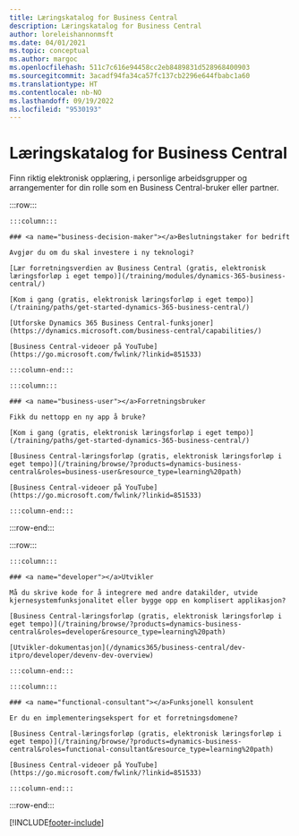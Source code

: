 ```yaml
---
title: Læringskatalog for Business Central
description: Læringskatalog for Business Central
author: loreleishannonmsft
ms.date: 04/01/2021
ms.topic: conceptual
ms.author: margoc
ms.openlocfilehash: 511c7c616e94458cc2eb8489831d528968400903
ms.sourcegitcommit: 3acadf94fa34ca57fc137cb2296e644fbabc1a60
ms.translationtype: HT
ms.contentlocale: nb-NO
ms.lasthandoff: 09/19/2022
ms.locfileid: "9530193"
---
```

# <a name="business-central-learning-catalog"></a>Læringskatalog for Business Central

Finn riktig elektronisk opplæring, i personlige arbeidsgrupper og arrangementer for din rolle som en Business Central-bruker eller partner.

:::row:::

    :::column:::

    ### <a name="business-decision-maker"></a>Beslutningstaker for bedrift

    Avgjør du om du skal investere i ny teknologi? 

    [Lær forretningsverdien av Business Central (gratis, elektronisk læringsforløp i eget tempo)](/training/modules/dynamics-365-business-central/)

    [Kom i gang (gratis, elektronisk læringsforløp i eget tempo)](/training/paths/get-started-dynamics-365-business-central/)

    [Utforske Dynamics 365 Business Central-funksjoner](https://dynamics.microsoft.com/business-central/capabilities/)

    [Business Central-videoer på YouTube](https://go.microsoft.com/fwlink/?linkid=851533)

    :::column-end:::

    :::column:::

    ### <a name="business-user"></a>Forretningsbruker

    Fikk du nettopp en ny app å bruke? 

    [Kom i gang (gratis, elektronisk læringsforløp i eget tempo)](/training/paths/get-started-dynamics-365-business-central/)

    [Business Central-læringsforløp (gratis, elektronisk læringsforløp i eget tempo)](/training/browse/?products=dynamics-business-central&roles=business-user&resource_type=learning%20path)

    [Business Central-videoer på YouTube](https://go.microsoft.com/fwlink/?linkid=851533)

    :::column-end:::

:::row-end:::

:::row:::

    :::column:::

    ### <a name="developer"></a>Utvikler

    Må du skrive kode for å integrere med andre datakilder, utvide kjernesystemfunksjonalitet eller bygge opp en komplisert applikasjon?

    [Business Central-læringsforløp (gratis, elektronisk læringsforløp i eget tempo)](/training/browse/?products=dynamics-business-central&roles=developer&resource_type=learning%20path)

    [Utvikler-dokumentasjon](/dynamics365/business-central/dev-itpro/developer/devenv-dev-overview)

    :::column-end:::

    :::column:::

    ### <a name="functional-consultant"></a>Funksjonell konsulent
    
    Er du en implementeringsekspert for et forretningsdomene? 

    [Business Central-læringsforløp (gratis, elektronisk læringsforløp i eget tempo)](/training/browse/?products=dynamics-business-central&roles=functional-consultant&resource_type=learning%20path)

    [Business Central-videoer på YouTube](https://go.microsoft.com/fwlink/?linkid=851533)

    :::column-end:::

:::row-end:::


[!INCLUDE[footer-include](../includes/footer-banner.md)]
